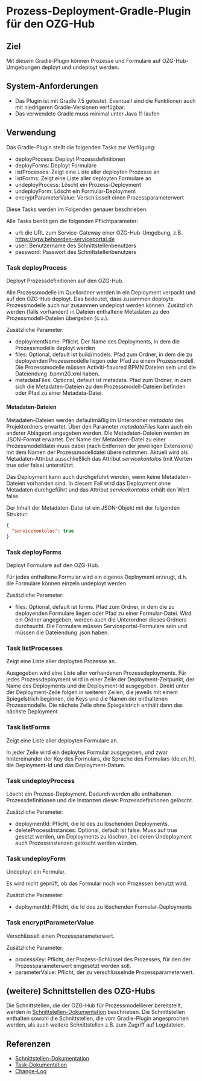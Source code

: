 # Prozess-Deployment-Gradle-Plugin für den OZG-Hub

## Ziel

Mit diesem Gradle-Plugin können Prozesse und Formulare auf OZG-Hub-Umgebungen deployt und undeployt
werden.

## System-Anforderungen

- Das Plugin ist mit Gradle 7.5 getestet. Eventuell sind die Funktionen auch mit niedrigeren
  Gradle-Versionen verfügbar.
- Das verwendete Gradle muss minimal unter Java 11 laufen

## Verwendung

Das Gradle-Plugin stellt die folgenden Tasks zur Verfügung:

- deployProcess: Deployt Prozessdefinitionen
- deployForms: Deployt Formulare
- listProcesses: Zeigt eine Liste aller deployten Prozesse an
- listForms: Zeigt eine Liste aller deployten Formulare an
- undeployProcess: Löscht ein Prozess-Deployment
- undeployForm: Löscht ein Formular-Deployment
- encryptParameterValue: Verschlüsselt einen Prozessparameterwert

Diese Tasks werden im Folgenden genauer beschrieben.

Alle Tasks benötigen die folgenden Pflichtparameter:

- url: die URL zum Service-Gateway einer OZG-Hub-Umgebung,
  z.B. https://sgw.behoerden-serviceportal.de
- user: Benutzername des Schnittstellenbenutzers
- password: Passwort des Schnittstellenbenutzers

### Task deployProcess

Deployt Prozessdefinitionen auf den OZG-Hub.

Alle Prozessmodelle im Quellordner werden in ein Deployment verpackt und auf den OZG-Hub deployt.
Das bedeutet, dass zusammen deployte Prozessmodelle auch nur zusammen undeployt werden können.
Zusätzlich werden (falls vorhanden) in Dateien enthaltene Metadaten zu den Prozessmodell-Dateien 
übergeben (s.u.).

Zusätzliche Parameter:

- deploymentName: Pflicht. Der Name des Deployments, in dem die Prozessmodelle deployt werden
- files: Optional, default ist build/models. Pfad zum Ordner, in dem die zu deployenden Prozessmodelle
  liegen oder Pfad zu einem Prozessmodell. Die Prozessmodelle müssen Activiti-flavored BPMN 
  Dateien sein und die Dateiendung .bpmn20.xml haben.
- metadataFiles: Optional, default ist metadata. Pfad zum Ordner, in dem sich die Metadaten-Dateien 
  zu den Prozessmodell-Dateien befinden oder Pfad zu einer Metadata-Datei.

#### Metadaten-Dateien

Metadaten-Dateien werden defaultmäßig im Unterordner _metadata_ des Projektordners erwartet. Über
den Parameter _metadataFiles_ kann auch ein anderer Ablageort angegeben werden. Die Metadaten-Dateien 
werden im JSON-Format erwartet. Der Name der Metadaten-Datei zu einer Prozessmodelldatei muss dabei 
(nach Entfernen der jeweiligen Extensions) mit dem Namen der Prozessmodelldatei übereinstimmen. 
Aktuell wird als Metadaten-Attribut ausschließlich das Attribut _servicekontolos_ 
(mit Werten true oder false) unterstützt.

Das Deployment kann auch durchgeführt werden, wenn keine Metadaten-Dateien vorhanden sind. In diesem
Fall wird das Deployment ohne Metadaten durchgeführt und das Attribut _servicekontolos_ erhält den
Wert false.

Der Inhalt der Metadaten-Datei ist ein JSON-Objekt mit der folgenden Struktur:

```json
{
  "servicekontolos": true
}
```

### Task deployForms

Deployt Formulare auf den OZG-Hub.

Für jedes enthaltene Formular wird ein eigenes Deployment erzeugt, d.h. die Formulare können einzeln
undeployt werden.

Zusätzliche Parameter:

- files: Optional, default ist forms. Pfad zum Ordner, in dem die zu deployenden Formulare liegen 
  oder Pfad zu einer Formular-Datei. Wird ein Ordner angegeben, werden auch die Unterordner dieses 
  Ordners durchsucht. Die Formulare müssen Serviceportal-Formulare sein und müssen die Dateiendung 
  .json haben.

### Task listProcesses

Zeigt eine Liste aller deployten Prozesse an.

Ausgegeben wird eine Liste aller vorhandenen Prozessdeployments. Für jedes Prozessdeployment wird in
einer Zeile der Deployment-Zeitpunkt, der Name des Deployments und die Deployment-Id ausgegeben.
Direkt unter der Deployment-Zeile folgen in weiteren Zeilen, die jeweils mit einem Spiegelstrich
beginnen, die Keys und die Namen der enthaltenen Prozessmodelle. Die nächste Zeile ohne
Spiegelstrich enthält dann das nächste Deployment.

### Task listForms

Zeigt eine Liste aller deployten Formulare an.

In jeder Zeile wird ein deploytes Formular ausgegeben, und zwar hintereinander der Key des
Formulars, die Sprache des Formulars (de,en,fr), die Deployment-Id und das Deployment-Datum.

### Task undeployProcess

Löscht ein Prozess-Deployment. Dadurch werden alle enthaltenen Prozessdefinitionen und die Instanzen
dieser Prozessdefinitionen gelöscht.

Zusätzliche Parameter:

- deploymentId: Pflicht, die Id des zu löschenden Deployments.
- deleteProcessInstances: Optional, default ist false. Muss auf true gesetzt werden, um Deployments
  zu löschen, bei deren Undeployment auch Prozessinstanzen gelöscht werden würden.

### Task undeployForm

Undeployt ein Formular.

Es wird nicht geprüft, ob das Formular noch von Prozessen benutzt wird.

Zusätzliche Parameter:

- deploymentId: Pflicht, die Id des zu löschenden Formular-Deployments

### Task encryptParameterValue

Verschlüsselt einen Prozessparameterwert.

Zusätzliche Parameter:
- processKey: Pflicht, der Prozess-Schlüssel des Prozesses, für den der Prozessparameterwert eingesetzt werden soll.
- parameterValue: Pflicht, der zu verschlüsselnde Prozessparameterwert.

## (weitere) Schnittstellen des OZG-Hubs

Die Schnittstellen, die der OZG-Hub für Prozessmodellierer bereitstellt, werden in
[Schnittstellen-Dokumentation](Schnittstellen.md) beschrieben. Die Schnittstellen enthalten sowohl
die Schnittstellen, die vom Gradle-Plugin angesprochen werden, als auch weitere Schnittstellen z.B.
zum Zugriff auf Logdateien.

## Referenzen

- [Schnittstellen-Dokumentation](Schnittstellen.md)
- [Task-Dokumentation](Tasks.md)
- [Change-Log](CHANGELOG.md)
